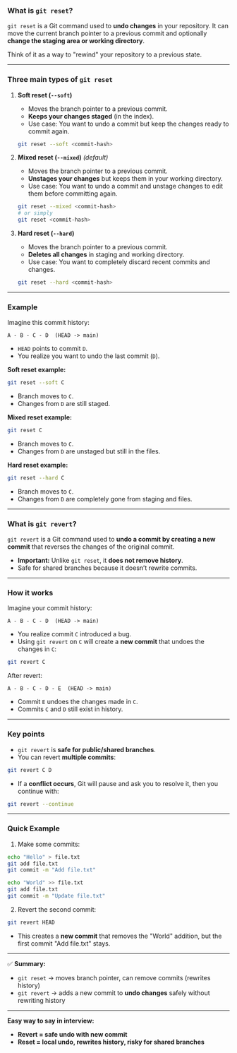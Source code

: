 ### **What is `git reset`?**

`git reset` is a Git command used to **undo changes** in your repository. It can move the current branch pointer to a previous commit and optionally **change the staging area or working directory**.

Think of it as a way to "rewind" your repository to a previous state.

---

### **Three main types of `git reset`**

1. **Soft reset (`--soft`)**

   * Moves the branch pointer to a previous commit.
   * **Keeps your changes staged** (in the index).
   * Use case: You want to undo a commit but keep the changes ready to commit again.

   ```bash
   git reset --soft <commit-hash>
   ```

2. **Mixed reset (`--mixed`)** *(default)*

   * Moves the branch pointer to a previous commit.
   * **Unstages your changes** but keeps them in your working directory.
   * Use case: You want to undo a commit and unstage changes to edit them before committing again.

   ```bash
   git reset --mixed <commit-hash>
   # or simply
   git reset <commit-hash>
   ```

3. **Hard reset (`--hard`)**

   * Moves the branch pointer to a previous commit.
   * **Deletes all changes** in staging and working directory.
   * Use case: You want to completely discard recent commits and changes.

   ```bash
   git reset --hard <commit-hash>
   ```

---

### **Example**

Imagine this commit history:

```
A - B - C - D  (HEAD -> main)
```

* `HEAD` points to commit `D`.
* You realize you want to undo the last commit (`D`).

**Soft reset example:**

```bash
git reset --soft C
```

* Branch moves to `C`.
* Changes from `D` are still staged.

**Mixed reset example:**

```bash
git reset C
```

* Branch moves to `C`.
* Changes from `D` are unstaged but still in the files.

**Hard reset example:**

```bash
git reset --hard C
```

* Branch moves to `C`.
* Changes from `D` are completely gone from staging and files.

---

### **What is `git revert`?**

`git revert` is a Git command used to **undo a commit by creating a new commit** that reverses the changes of the original commit.

* **Important:** Unlike `git reset`, it **does not remove history**.
* Safe for shared branches because it doesn’t rewrite commits.

---

### **How it works**

Imagine your commit history:

```
A - B - C - D  (HEAD -> main)
```

* You realize commit `C` introduced a bug.
* Using `git revert` on `C` will create a **new commit** that undoes the changes in `C`:

```bash
git revert C
```

After revert:

```
A - B - C - D - E  (HEAD -> main)
```

* Commit `E` undoes the changes made in `C`.
* Commits `C` and `D` still exist in history.

---

### **Key points**

* `git revert` is **safe for public/shared branches**.
* You can revert **multiple commits**:

```bash
git revert C D
```

* If a **conflict occurs**, Git will pause and ask you to resolve it, then you continue with:

```bash
git revert --continue
```

---

### **Quick Example**

1. Make some commits:

```bash
echo "Hello" > file.txt
git add file.txt
git commit -m "Add file.txt"

echo "World" >> file.txt
git add file.txt
git commit -m "Update file.txt"
```

2. Revert the second commit:

```bash
git revert HEAD
```

* This creates a **new commit** that removes the "World" addition, but the first commit "Add file.txt" stays.

---

✅ **Summary:**

* `git reset` → moves branch pointer, can remove commits (rewrites history)
* `git revert` → adds a new commit to **undo changes** safely without rewriting history

---

**Easy way to say in interview:**

* **Revert = safe undo with new commit**
* **Reset = local undo, rewrites history, risky for shared branches**